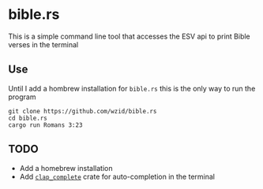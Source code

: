 # bible.rs
This is a simple command line tool that accesses the ESV api to print Bible verses in the terminal

## Use
Until I add a hombrew installation for `bible.rs` this is the only way to run the program
```
git clone https://github.com/wzid/bible.rs
cd bible.rs
cargo run Romans 3:23
```

## TODO
- Add a homebrew installation
- Add [`clap_complete`](https://docs.rs/clap_complete/latest/clap_complete/) crate for auto-completion in the terminal

